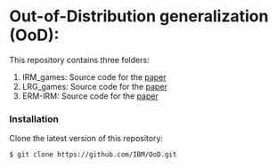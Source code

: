 # Out-of-Distribution generalization (OoD):

This repository contains three folders:

1. IRM_games: Source code for the [paper](https://proceedings.icml.cc/static/paper_files/icml/2020/2777-Paper.pdf)
2. LRG_games: Source code for the [paper](https://arxiv.org/pdf/2010.15234v1.pdf)
3. ERM-IRM: Source code for the [paper](https://arxiv.org/abs/2010.16412)

### Installation

Clone the latest version of this repository:

```bash
$ git clone https://github.com/IBM/OoD.git
```